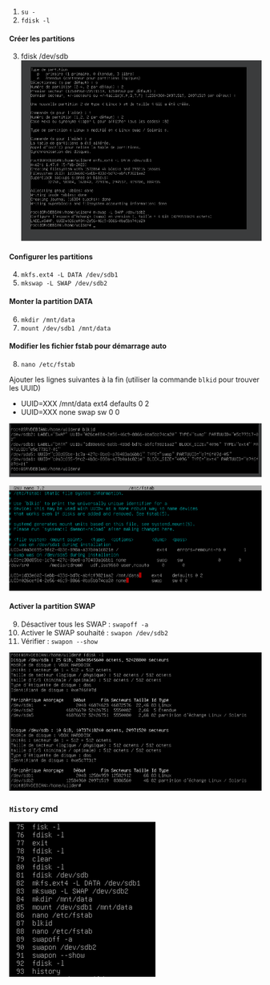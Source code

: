1. `su -`
2. `fdisk -l`
#### Créer les partitions
3. fdisk /dev/sdb
![blkid](https://github.com/PKechichian/TSSR2405_Checkpoint1/blob/main/images/Partitions.png)

#### Configurer les partitions
4. `mkfs.ext4 -L DATA /dev/sdb1`
5. `mkswap -L SWAP /dev/sdb2`

#### Monter la partition DATA
6. `mkdir /mnt/data`
7. `mount /dev/sdb1 /mnt/data`

#### Modifier les fichier fstab pour démarrage auto
8. `nano /etc/fstab`
   
Ajouter les lignes suivantes à la fin (utiliser la commande `blkid` pour trouver les UUID)

- UUID=XXX  /mnt/data  ext4  defaults  0  2
- UUID=XXX  none  swap  sw  0  0
  
![blkid](https://github.com/PKechichian/TSSR2405_Checkpoint1/blob/main/images/Blkid.png)

![fstab](https://github.com/PKechichian/TSSR2405_Checkpoint1/blob/main/images/fstab.png)

#### Activer la partition SWAP
9. Désactiver tous les SWAP : `swapoff -a`
10. Activer le SWAP souhaité : `swapon /dev/sdb2`
11. Vérifier : `swapon --show`

![finalfdisk](https://github.com/PKechichian/TSSR2405_Checkpoint1/blob/main/images/fdisk_final.png)

### `History` cmd

![blkid](https://github.com/PKechichian/TSSR2405_Checkpoint1/blob/main/images/History.png)
